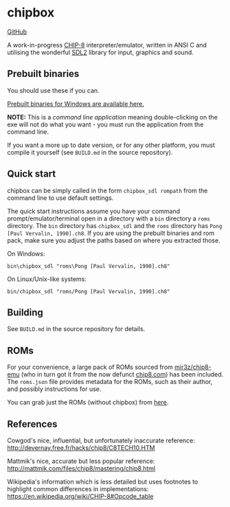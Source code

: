 # chipbox

[GitHub](https://github.com/mariuszskon/chipbox/)

A work-in-progress [CHIP-8](https://en.wikipedia.org/wiki/CHIP-8) interpreter/emulator, written in ANSI C and utilising the wonderful [SDL2](https://libsdl.org/) library for input, graphics and sound.

## Prebuilt binaries

You should use these if you can.

[Prebuilt binaries for Windows are available here.](https://github.com/mariuszskon/chipbox/releases)

**NOTE:** This is a _command line application_ meaning double-clicking on the exe will not do what you want - you must run the application from the command line.

If you want a more up to date version, or for any other platform, you must compile it yourself (see `BUILD.md` in the source repository).

## Quick start

chipbox can be simply called in the form `chipbox_sdl rompath` from the command line to use default settings.

The quick start instructions assume you have your command prompt/emulator/terminal open in a directory with a `bin` directory a `roms` directory. The `bin` directory has `chipbox_sdl` and the `roms` directory has `Pong [Paul Vervalin, 1990].ch8`. If you are using the prebuilt binaries and rom pack, make sure you adjust the paths based on where you extracted those.

On Windows:

    bin\chipbox_sdl "roms\Pong [Paul Vervalin, 1990].ch8"

On Linux/Unix-like systems:

    bin/chipbox_sdl "roms/Pong [Paul Vervalin, 1990].ch8"

## Building

See `BUILD.md` in the source repository for details.

## ROMs

For your convenience, a large pack of ROMs sourced from [mir3z/chip8-emu](https://github.com/mir3z/chip8-emu) (who in turn got it from the now defunct [chip8.com](http://chip8.com/)) has been included. The `roms.json` file provides metadata for the ROMs, such as their author, and possibly instructions for use.

You can grab just the ROMs (without chipbox) from [here](https://github.com/mariuszskon/chipbox/releases/tag/roms).

## References

Cowgod's nice, influential, but unfortunately inaccurate reference: http://devernay.free.fr/hacks/chip8/C8TECH10.HTM

Mattmik's nice, accurate but less popular reference: http://mattmik.com/files/chip8/mastering/chip8.html

Wikipedia's information which is less detailed but uses footnotes to highlight common differences in implementations: https://en.wikipedia.org/wiki/CHIP-8#Opcode_table
